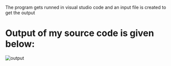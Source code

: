 The program gets runned in visual studio code and an input file is created to get the output
# Output of my source code is given below:
![output](https://user-images.githubusercontent.com/101394631/161426422-56305835-a817-49d7-a234-86544987e5fb.PNG)
